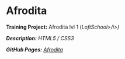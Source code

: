 # Afrodita 

**Training Project:** Afrodita lvl 1 (<i>LoftSchool>/i>)

**Description:** HTML5 / CSS3 

**GitHub Pages:** [Afrodita](https://erikkopcha.github.io/afrodita-loftschool/intro.html)
